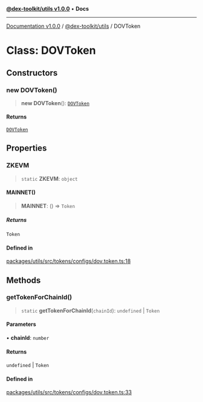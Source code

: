 [**@dex-toolkit/utils v1.0.0**](../README.md) • **Docs**

***

[Documentation v1.0.0](../../../packages.md) / [@dex-toolkit/utils](../README.md) / DOVToken

# Class: DOVToken

## Constructors

### new DOVToken()

> **new DOVToken**(): [`DOVToken`](DOVToken.md)

#### Returns

[`DOVToken`](DOVToken.md)

## Properties

### ZKEVM

> `static` **ZKEVM**: `object`

#### MAINNET()

> **MAINNET**: () => `Token`

##### Returns

`Token`

#### Defined in

[packages/utils/src/tokens/configs/dov.token.ts:18](https://github.com/niZmosis/dex-toolkit/blob/3d8b41b44787b30fbea5de3ab4737662ffb61bc8/packages/utils/src/tokens/configs/dov.token.ts#L18)

## Methods

### getTokenForChainId()

> `static` **getTokenForChainId**(`chainId`): `undefined` \| `Token`

#### Parameters

• **chainId**: `number`

#### Returns

`undefined` \| `Token`

#### Defined in

[packages/utils/src/tokens/configs/dov.token.ts:33](https://github.com/niZmosis/dex-toolkit/blob/3d8b41b44787b30fbea5de3ab4737662ffb61bc8/packages/utils/src/tokens/configs/dov.token.ts#L33)
